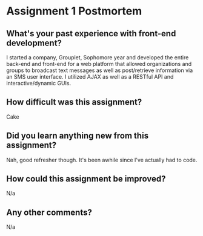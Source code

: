 # Assignment 1 Postmortem

## What's your past experience with front-end development?

I started a company, Grouplet, Sophomore year and developed the entire back-end and front-end for a 
web platform that allowed organizations and groups to broadcast text messages as well as post/retrieve 
information via an SMS user interface. I utilized AJAX as well as a RESTful API and interactive/dynamic GUIs.

## How difficult was this assignment?

Cake

## Did you learn anything new from this assignment?

Nah, good refresher though. It's been awhile since I've actually had to code.

## How could this assignment be improved?

N/a

## Any other comments?

N/a